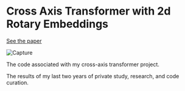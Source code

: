 # Cross Axis Transformer with 2d Rotary Embeddings
[See the paper](https://arxiv.org/pdf/2311.07184v1.pdf)

![Capture](https://github.com/ElleLeonne/Cross-Axis-Transformer/assets/87243032/869bad1e-0a57-4537-be09-eb6c2550cf4b)


The code associated with my cross-axis transformer project.

The results of my last two years of private study, research, and code curation.
